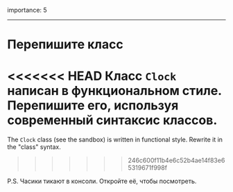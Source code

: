 importance: 5

---

# Перепишите класс

<<<<<<< HEAD
Класс `Clock` написан в функциональном стиле. Перепишите его, используя современный синтаксис классов.
=======
The `Clock` class (see the sandbox) is written in functional style. Rewrite it in the "class" syntax.
>>>>>>> 246c600f11b4e6c52b4ae14f83e65319671f998f

P.S. Часики тикают в консоли. Откройте её, чтобы посмотреть.
